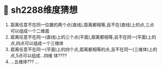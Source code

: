 # 🌌 sh2288维度猜想

1. 距离任意不在同一位置的两个点(直线),距离都相等,且不在(直线)上的点,三点可以组成一个二维面
2. 距离任意不在同一(直线)上的三个点(平面),距离都相等,且不在同一(平面)上的点,四点可以组成一个三维体
3. 距离任意不在同一(平面)上的四个点,距离都相等的点,且不在同一(三维体)上的点,5点可以组成…四维 体????
4. …五维体???
…
